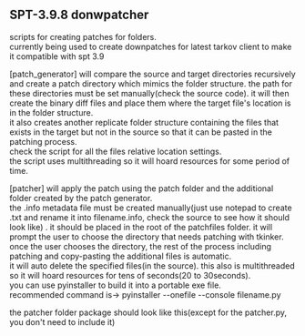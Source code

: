## SPT-3.9.8 donwpatcher 
scripts for creating patches for folders.  
currently being used to create downpatches for latest tarkov client to make it compatible with spt 3.9

[patch_generator] will compare the source and target directories recursively and create a patch directory which mimics the folder structure. 
the path for these directories must be set manually(check the source code).
it will then create the binary diff files and place them where the target file's location is in the folder structure.  
it also creates another replicate folder structure containing the files that exists in the target but not in the source so that it can be pasted in the patching process.  
check the script for all the files relative location settings.  
the script uses multithreading so it will hoard resources for some period of time.  

[patcher] will apply the patch using the patch folder and the additional folder created by the patch generator.  
the .info metadata file must be created manually(just use notepad to create .txt and rename it into filename.info, check the source to see how it should look like)  .
it should be placed in the root of the patchfiles folder.
it will prompt the user to choose the directory that needs patching with tkinker.  
once the user chooses the directory, the rest of the process including patching and copy-pasting the additional files is automatic.  
it will auto delete the specified files(in the source).
this also is multithreaded so it will hoard resources for tens of seconds(20 to 30seconds).  
you can use pyinstaller to build it into a portable exe file.  
recommended command is->  pyinstaller --onefile --console filename.py

the patcher folder package should look like this(except for the patcher.py, you don't need to include it)  

